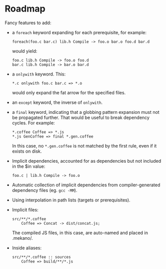 Roadmap
=======

Fancy features to add:

  * a `foreach` keyword expanding for each prerequisite, for example:

        foreach(foo.c bar.c) lib.h Compile -> foo.o bar.o foo.d bar.d

    would yield:

        foo.c lib.h Compile -> foo.o foo.d
        bar.c lib.h Compile -> bar.o bar.d

  * a `onlywith` keyword. This:

        *.c onlywith foo.c bar.c => *.o

    would only expand the fat arrow for the specified files.

  * an `except` keyword, the inverse of `onlywith`.

  * a `final` keyword, indicating that a globbing pattern expansion must not be
    propagated further. That would be useful to break dependency cycles. For
    example:

        *.coffee Coffee => *.js
        *.js GenCoffee => final *.gen.coffee

    In this case, no `*.gen.coffee` is not matched by the first rule, even if it
    exists on disk.

  * Implicit dependencies, accounted for as dependencies but not included in the
    $in value:

        foo.c | lib.h Compile -> foo.o

  * Automatic collection of implicit dependencies from compiler-generated
    dependency files (eg. `gcc -MM`).

  * Using interpolation in path lists (targets or prerequisites).

  * Implicit files:

        src/**/*.coffee
            Coffee => Concat -> dist/concat.js;

    The compiled JS files, in this case, are auto-named and placed in .mekano/.

  * Inside aliases:

        src/**/*.coffee :: sources
            Coffee => build/**/*.js
